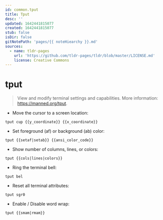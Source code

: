 ```yaml
---
id: common.tput
title: Tput
desc: ''
updated: 1642441815077
created: 1642441815077
stub: false
isDir: false
gitNotePath: 'pages/{{ noteHiearchy }}.md'
sources:
  - name: tldr-pages
    url: 'https://github.com/tldr-pages/tldr/blob/master/LICENSE.md'
    license: Creative Commons
---
```

# tput

> View and modify terminal settings and capabilities.
> More information: <https://manned.org/tput>.

- Move the cursor to a screen location:

`tput cup {{y_coordinate}} {{x_coordinate}}`

- Set foreground (af) or background (ab) color:

`tput {{setaf|setab}} {{ansi_color_code}}`

- Show number of columns, lines, or colors:

`tput {{cols|lines|colors}}`

- Ring the terminal bell:

`tput bel`

- Reset all terminal attributes:

`tput sgr0`

- Enable / Disable word wrap:

`tput {{smam|rmam}}`

